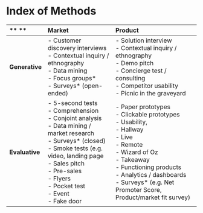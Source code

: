 # Index of Methods

| ** ** | **Market** | **Product** |
| :--- | :--- | :--- |
| **Generative** | - Customer discovery interviews </br> - Contextual inquiry / ethnography </br> - Data mining </br> - Focus groups\* </br> - Surveys\* \(open-ended\) | - Solution interview </br> - Contextual inquiry / ethnography </br> - Demo pitch </br> - Concierge test / consulting </br> - Competitor usability </br> - Picnic in the graveyard |
| **Evaluative** | - 5-second tests </br> - Comprehension </br> - Conjoint analysis </br> - Data mining / market research </br> - Surveys\* \(closed\) </br> - Smoke tests \(e.g. video, landing page </br> - Sales pitch </br> - Pre-sales </br> - Flyers </br> - Pocket test </br> - Event </br> - Fake door | - Paper prototypes </br> - Clickable prototypes </br> - Usability, </br> - Hallway </br> - Live </br> - Remote </br> - Wizard of Oz </br> - Takeaway </br> - Functioning products </br> - Analytics / dashboards </br> - Surveys\* \(e.g. Net Promoter Score, Product/market fit survey\) |



